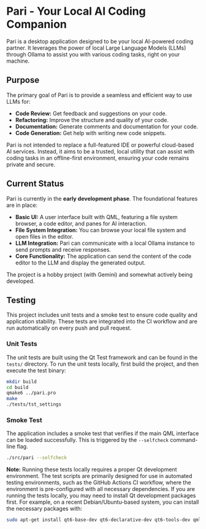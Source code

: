 # Pari - Your Local AI Coding Companion

Pari is a desktop application designed to be your local AI-powered coding partner. It leverages the power of local Large Language Models (LLMs) through Ollama to assist you with various coding tasks, right on your machine.

## Purpose

The primary goal of Pari is to provide a seamless and efficient way to use LLMs for:

*   **Code Review:** Get feedback and suggestions on your code.
*   **Refactoring:** Improve the structure and quality of your code.
*   **Documentation:** Generate comments and documentation for your code.
*   **Code Generation:** Get help with writing new code snippets.

Pari is not intended to replace a full-featured IDE or powerful cloud-based AI services. Instead, it aims to be a trusted, local utility that can assist with coding tasks in an offline-first environment, ensuring your code remains private and secure.

## Current Status

Pari is currently in the **early development phase**. The foundational features are in place:

*   **Basic UI:** A user interface built with QML, featuring a file system browser, a code editor, and panes for AI interaction.
*   **File System Integration:** You can browse your local file system and open files in the editor.
*   **LLM Integration:** Pari can communicate with a local Ollama instance to send prompts and receive responses.
*   **Core Functionality:** The application can send the content of the code editor to the LLM and display the generated output.

The project is a hobby project (with Gemini) and somewhat actively being developed.

## Testing

This project includes unit tests and a smoke test to ensure code quality and application stability. These tests are integrated into the CI workflow and are run automatically on every push and pull request.

### Unit Tests

The unit tests are built using the Qt Test framework and can be found in the `tests/` directory. To run the unit tests locally, first build the project, and then execute the test binary:

```bash
mkdir build
cd build
qmake6 ../pari.pro
make
./tests/tst_settings
```

### Smoke Test

The application includes a smoke test that verifies if the main QML interface can be loaded successfully. This is triggered by the `--selfcheck` command-line flag.

```bash
./src/pari --selfcheck
```

**Note:** Running these tests locally requires a proper Qt development environment. The test scripts are primarily designed for use in automated testing environments, such as the GitHub Actions CI workflow, where the environment is pre-configured with all necessary dependencies. If you are running the tests locally, you may need to install Qt development packages first. For example, on a recent Debian/Ubuntu-based system, you can install the necessary packages with:

```bash
sudo apt-get install qt6-base-dev qt6-declarative-dev qt6-tools-dev qml6-module-qtquick qml6-module-qtquick-controls qml6-module-qtquick-dialogs qml6-module-qtquick-layouts qml6-module-qtquick-window qml6-module-qtqml-workerscript qml6-module-qtquick-templates
```
